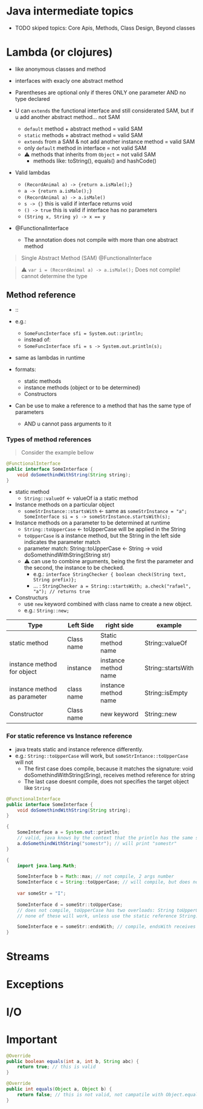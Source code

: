 # Java intermediate topics

- TODO skiped topics: Core Apis, Methods, Class Design, Beyond classes

# Lambda (or clojures)

- like anonymous classes and method
- interfaces with exacly one abstract method
- Parentheses are optional only if theres ONLY one parameter AND no type declared
- U can `extends` the functional interface and still considerated SAM, but if u add another abstract method... not SAM
    - `default` method + abstract method = valid SAM
    - `static` methods + abstract method = valid SAM
    - `extends` from a SAM & not add another instance method = valid SAM
    - only `default` method in interface = not valid SAM
    - :warning: methods that inherits from `Object` = not valid SAM
        - methods like: toString(), equals() and hashCode()

- Valid lambdas
    - `(RecordAnimal a) -> {return a.isMale();}`
    - `a -> {return a.isMale();}`
    - `(RecordAnimal a) -> a.isMale()`
    - `s -> {}` this is valid if interface returns void
    - `() -> true` this is valid if interface has no parameters
    - `(String x, String y) -> x == y`

- @FunctionalInterface
    - The annotation does not compile with more than one abstract method



> Single Abstract Method (SAM) @FunctionalInterface

> :warning: `var i = (RecordAnimal a) -> a.isMale();` Does not compile! cannot determine the type


## Method reference 

- ::
- e.g.: 
    - `SomeFuncInterface sfi = System.out::println;` 
    - instead of:
    - `SomeFuncInterface sfi = s -> System.out.println(s);`
- same as lambdas in runtime
- formats:
    - static methods
    - instance methods (object or to be determined)
    - Constructors

- Can be use to make a reference to a method that has the same type of parameters
    - AND u cannot pass arguments to it


### Types of method references

> Consider the example bellow

```java
@FunctionalInterface
public interface SomeInterface {
    void doSomethindWithString(String string);
}
```

- static method
    - `String::valueOf` <- valueOf ia a static method
- Instance methods on a particular object
    - `someStrInstance::startsWith` <- same as `someStrInstance = "a"; SomeInterface si = s -> someStrInstance.startsWith(s);`
- Instance methods on a parameter to be determined at runtime
    - `String::toUpperCase` <- toUpperCase will be applied in the String
    - `toUpperCase` is a instance method, but the String in the left side indicates the parameter match
    - parameter match: String::toUpperCase <- String -> void doSomethindWithString(String str)
    - :warning: can use to combine arguments, being the first the parameter and the second, the instance to be checked.
        - e.g.: `interface StringChecker { boolean check(String text, String prefix)};`
        - ... : `StringChecker a = String::startsWith; a.check("rafael", "a"); // returns true`
- Constructurs
    - use `new` keyword combined with class name to create a new object.
    - e.g.: `String::new;`

| Type                         | Left Side  | right side           | example            |
| ---------------------------- | ---------- | -------------------- | ------------------ |
| static method                | Class name | Static method name   | String::valueOf    |
| instance method for object   | instance   | instance method name | String::startsWith |
| instance method as parameter | class name | instance method name | String::isEmpty    |
| Constructor                  | Class name | new keyword          | String::new        |


### For static reference vs Instance reference

- java treats static and instance reference differently.
- e.g.: `String::toUpperCase` will work, but `someStrIntance::toUpperCase` will not
    - The first case does compile, because it matches the signature: void doSomethindWithString(Sring), receives method reference for string
    - The last case doesnt compile, does not specifies the target object like `String`




```java
@FunctionalInterface
public interface SomeInterface {
    void doSomethindWithString(String string);
}

{
    SomeInterface a = System.out::println; 
    // valid, java knows by the context that the println has the same signature
    a.doSomethindWithString("somestr"); // will print "somestr"
}

{
    import java.lang.Math;

    SomeInterface b = Math::max; // not compile, 2 args number
    SomeInterface c = String::toUpperCase; // will compile, but does not return anything
    
    var someStr = "I";
    
    SomeInterface d = someStr::toUpperCase; 
    // does not compile, toUpperCase has two overloads: String toUpperCase() and String toUpperCase(Locale)
    // none of these will work, unless use the static reference String:toUpperCase;

    SomeInterface e = someStr::endsWith; // compile, endsWith receives a parameter String
}
```

# Streams


# Exceptions

# I/O


# Important

```java
@Override
public boolean equals(int a, int b, String abc) {
    return true; // this is valid
}
```

```java
@Override
public int equals(Object a, Object b) {
    return false; // this is not valid, not campatile with Object.equals
}
```
